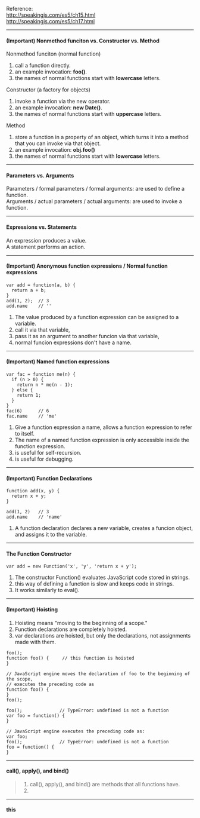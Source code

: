 Reference:  
http://speakingjs.com/es5/ch15.html  
http://speakingjs.com/es5/ch17.html

---
#### (Important) Nonmethod funciton vs. Constructor vs. Method

Nonmethod funciton (normal function)
1. call a function directly.
2. an example invocation: **foo()**.
3. the names of normal functions start with **lowercase** letters.

Constructor (a factory for objects)
1. invoke a function via the new operator.
2. an example invocation: **new Date()**.
3. the names of normal functions start with **uppercase** letters.

Method
1. store a function in a property of an object, which turns it into a method that you can invoke via that object.
2. an example invocation: **obj.foo()**
3. the names of normal functions start with **lowercase** letters.

---
#### Parameters vs. Arguments

Parameters / formal parameters / formal arguments: are used to define a function.  
Arguments / actual parameters / actual arguments: are used to invoke a function.  


---
#### Expressions vs. Statements

An expression produces a value.  
A statement performs an action.  

---
#### (Important) Anonymous function expressions / Normal function expressions
```
var add = function(a, b) {
  return a + b;
}
add(1, 2);  // 3
add.name    // ''
```
1. The value produced by a function expression can be assigned to a variable.
2. call it via that variable,
3. pass it as an argument to another funcion via that variable,
4. normal funcion expressions don't have a name.

---
#### (Important) Named function expressions
```
var fac = function me(n) {
  if (n > 0) {
    return n * me(n - 1);
  } else {
    return 1;
  }
}
fac(6)      // 6
fac.name    // 'me'
```
1. Give a function expression a name, allows a function expression to refer to itself.
2. The name of a named function expression is only accessible inside the function expression.
3. is useful for self-recursion.
4. is useful for debugging.

---
#### (Important) Function Declarations
```
function add(x, y) {
  return x + y;
}

add(1, 2)   // 3
add.name    // 'name'
```
1. A function declaration declares a new variable, creates a funcion object, and assigns it to the variable.

---
#### The Function Constructor
```
var add = new Function('x', 'y', 'return x + y');
```
1. The constructor Function() evaluates JavaScript code stored in strings.
2. this way of defining a function is slow and keeps code in strings.
3. It works similarly to eval().

---
#### (Important) Hoisting
1. Hoisting means "moving to the beginning of a scope."
2. Function declarations are completely hoisted.
3. var declarations are hoisted, but only the declarations, not assignments made with them.

```
foo();
function foo() {     // this function is hoisted
}

// JavaScript engine moves the declaration of foo to the beginning of the scope,  
// executes the preceding code as
function foo() {
}
foo();
```

```
foo();              // TypeError: undefined is not a function
var foo = function() {
}

// JavaScript engine executes the preceding code as: 
var foo;
foo();              // TypeError: undefined is not a function
foo = function() {
}
```

---
#### call(), apply(), and bind()

> 1. call(), apply(), and bind() are methods that all functions have.
> 2. 

---

#### this
